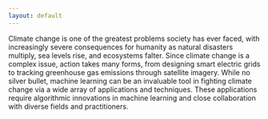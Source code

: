 ```yaml
---
layout: default
---
```


Climate change is one of the greatest problems society has ever faced, with increasingly severe consequences for humanity as natural disasters multiply, sea levels rise, and ecosystems falter. Since climate change is a complex issue, action takes many forms, from designing smart electric grids to tracking greenhouse gas emissions through satellite imagery. While no silver bullet, machine learning can be an invaluable tool in fighting climate change via a wide array of applications and techniques. These applications require algorithmic innovations in machine learning and close collaboration with diverse fields and practitioners.
